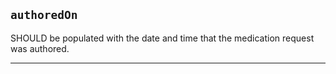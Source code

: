 ## `authoredOn`

SHOULD be populated with the date and time that the medication request was authored.

---
